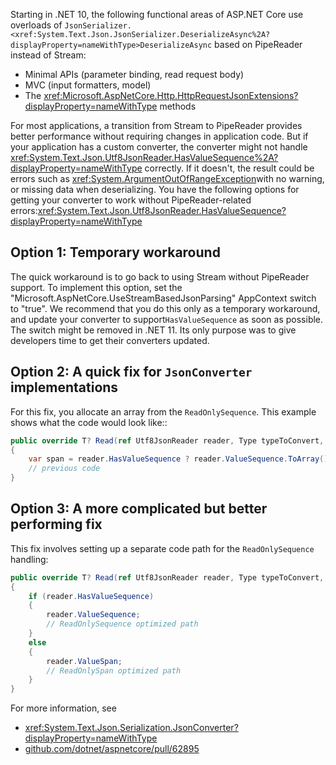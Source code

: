 <!--
This include file is used in 
minimal-apis.md
parameter-binding10.md
model-binding.md
-->

Starting in .NET 10, the following functional areas of ASP.NET Core use overloads of `JsonSerializer.<xref:System.Text.Json.JsonSerializer.DeserializeAsync%2A?displayProperty=nameWithType>DeserializeAsync` based on PipeReader instead of Stream:

* Minimal APIs (parameter binding, read request body)
* MVC (input formatters, model)
* The <xref:Microsoft.AspNetCore.Http.HttpRequestJsonExtensions?displayProperty=nameWithType> methods

For most applications, a transition from Stream to PipeReader provides better performance without requiring changes in application code. But if your application has a custom converter, the converter might not handle <xref:System.Text.Json.Utf8JsonReader.HasValueSequence%2A?displayProperty=nameWithType> correctly. If it doesn't, the result could be errors such as <xref:System.ArgumentOutOfRangeException>with no warning, or missing data when deserializing. You have the following options for getting your converter to work without PipeReader-related errors:<xref:System.Text.Json.Utf8JsonReader.HasValueSequence?displayProperty=nameWithType>

## Option 1: Temporary workaround

The quick workaround is to go back to using Stream without PipeReader support. To implement this option, set the "Microsoft.AspNetCore.UseStreamBasedJsonParsing" AppContext switch to "true". We recommend that you do this only as a temporary workaround, and update your converter to support`HasValueSequence` as soon as possible. The switch might be removed in .NET 11. Its only purpose was to give developers time to get their converters updated.

## Option 2: A quick fix for `JsonConverter` implementations

For this fix, you allocate an array from the `ReadOnlySequence`. This example shows what the code would look like::

```csharp
public override T? Read(ref Utf8JsonReader reader, Type typeToConvert, JsonSerializerOptions options)
{
    var span = reader.HasValueSequence ? reader.ValueSequence.ToArray() : reader.ValueSpan;
    // previous code
}
```

## Option 3: A more complicated but better performing fix

This fix involves setting up a separate code path for the `ReadOnlySequence` handling:

```csharp
public override T? Read(ref Utf8JsonReader reader, Type typeToConvert, JsonSerializerOptions options)
{
    if (reader.HasValueSequence)
    {
        reader.ValueSequence;
        // ReadOnlySequence optimized path
    }
    else
    {
        reader.ValueSpan;
        // ReadOnlySpan optimized path
    }
}
```

For more information, see
* <xref:System.Text.Json.Serialization.JsonConverter?displayProperty=nameWithType>
* [github.com/dotnet/aspnetcore/pull/62895](https://github.com/dotnet/aspnetcore/pull/62895)